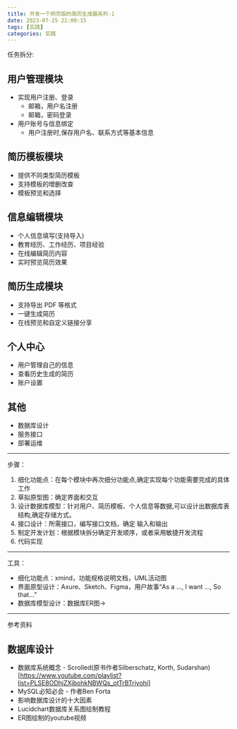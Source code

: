 ```yaml
---
title: 开发一个网页版的简历生成器系列-1
date: 2023-07-25 22:09:15
tags: [实践]
categories: 实践
---
```


任务拆分:

## 用户管理模块

- 实现用户注册、登录
    - 邮箱，用户名注册
    - 邮箱，密码登录
- 用户账号与信息绑定
    - 用户注册时,保存用户名、联系方式等基本信息

## 简历模板模块

- 提供不同类型简历模板
- 支持模板的增删改查
- 模板预览和选择

## 信息编辑模块

- 个人信息填写(支持导入)
 - 教育经历、工作经历、项目经验
- 在线编辑简历内容
- 实时预览简历效果

## 简历生成模块

- 支持导出 PDF 等格式
- 一键生成简历
- 在线预览和自定义链接分享

## 个人中心

- 用户管理自己的信息
- 查看历史生成的简历
- 账户设置

## 其他

- 数据库设计
- 服务接口
- 部署运维

---

步骤：

1. 细化功能点：在每个模块中再次细分功能点,确定实现每个功能需要完成的具体工作
2. 草拟原型图：确定界面和交互
3. 设计数据库模型：针对用户、简历模板、个人信息等数据,可以设计出数据库表结构,确定存储方式。
4. 接口设计：所需接口，编写接口文档，确定 输入和输出
5. 制定开发计划：根据模块拆分确定开发顺序，或者采用敏捷开发流程
6. 代码实现

---
工具：
- 细化功能点：xmind，功能规格说明文档，UML活动图
- 界面原型设计：Axure、Sketch、Figma，用户故事“As a ..., I want ..., So that...”
- 数据库模型设计：数据库ER图->

--- 
参考资料
## 数据库设计
- 数据库系统概念 - Scrolled(原书作者Silberschatz, Korth, Sudarshan)[https://www.youtube.com/playlist?list=PLSE8ODhjZXjbohkNBWQs_otTrBTrjyohi]
- MySQL必知必会 - 作者Ben Forta
- 影响数据库设计的十大因素
- Lucidchart数据库关系图绘制教程
- ER图绘制的youtube视频